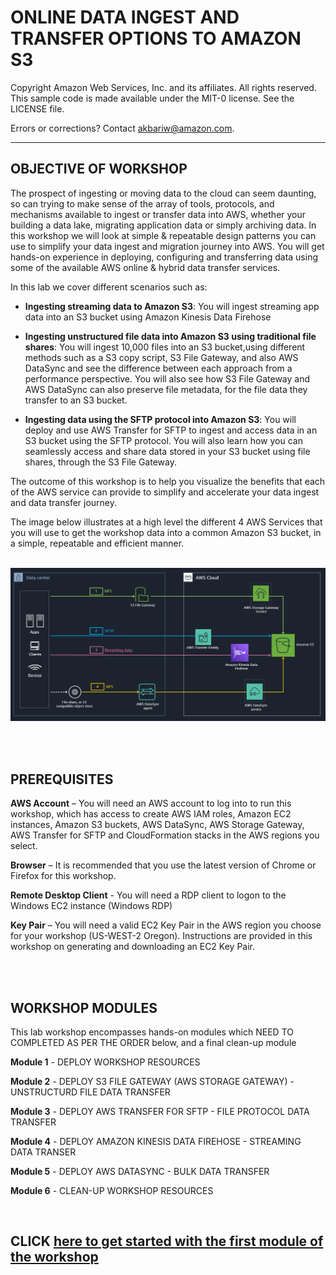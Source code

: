 ONLINE DATA INGEST AND TRANSFER OPTIONS TO AMAZON S3<br>
=======================================================================

Copyright Amazon Web Services, Inc. and its affiliates.  All rights reserved. This sample code is made available under the MIT-0 license. See the LICENSE file.

Errors or corrections? Contact akbariw@amazon.com.

--------------------------------------------------------


OBJECTIVE OF WORKSHOP
--------------------------------

The prospect of ingesting or moving data to the cloud can seem daunting, so can
trying to make sense of the array of tools, protocols, and mechanisms available
to ingest or transfer data into AWS, whether your building a data lake, migrating application data or simply archiving data. In this workshop we will look at simple & repeatable design patterns you can use to simplify your data ingest and migration journey into AWS. You will get hands-on experience in deploying, configuring and transferring data using some of the available AWS online & hybrid data transfer services. 

In this lab we cover different scenarios such as:

   -   **Ingesting streaming data to Amazon S3**:  You will ingest streaming app data into an S3 bucket using Amazon Kinesis Data Firehose
    
   -   **Ingesting unstructured file data into Amazon S3 using traditional file shares**: You will ingest 10,000 files into an S3 bucket,using different methods such as a S3 copy script, S3 File Gateway, and also AWS DataSync and see the difference between each approach from a performance perspective. You will also see how S3 File Gateway and AWS DataSync can also preserve file metadata, for the file data they transfer to an S3 bucket. 
   
   -    **Ingesting data using the SFTP protocol into Amazon S3**: You will deploy and use AWS Transfer for SFTP to ingest and access data in an S3 bucket using the SFTP protocol. You will also learn how you can seamlessly access and share data stored in your S3 bucket using file shares, through the S3 File Gateway. 
    
The outcome of this workshop is to help you visualize the benefits that each of the AWS service can provide to simplify and accelerate your data ingest and data transfer journey. 
    
 
The image below illustrates at a high level the different 4 AWS Services that you will use to get the workshop data into a common Amazon S3 bucket, in a simple, repeatable and efficient manner.

<br>

<img src="images/0-1.PNG">

<br/><br/>

**PREREQUISITES** 
--------------------------------

**AWS Account** – You will need an AWS account to log into to run this workshop, which has access to 
create AWS IAM roles, Amazon EC2 instances, Amazon S3 buckets, AWS DataSync, AWS Storage Gateway, AWS Transfer for SFTP and CloudFormation stacks in the AWS regions you select.

**Browser** – It is recommended that you use the latest version of Chrome or
Firefox for this workshop.

**Remote Desktop Client** - You will need a RDP client to logon to the Windows
EC2 instance (Windows RDP)

**Key Pair** – You will need a valid EC2 Key Pair in the AWS region you choose
for your workshop (US-WEST-2 Oregon). Instructions are provided in this workshop
on generating and downloading an EC2 Key Pair.


<br/><br/>

**WORKSHOP MODULES**
--------------------

This lab workshop encompasses hands-on modules which NEED TO COMPLETED AS PER THE ORDER below, and a final clean-up module

**Module 1** - DEPLOY WORKSHOP RESOURCES

**Module 2** - DEPLOY S3 FILE GATEWAY (AWS STORAGE GATEWAY) - UNSTRUCTURD FILE DATA TRANSFER

**Module 3** - DEPLOY AWS TRANSFER FOR SFTP - FILE PROTOCOL DATA TRANSFER

**Module 4** - DEPLOY AMAZON KINESIS DATA FIREHOSE - STREAMING DATA TRANSER

**Module 5** - DEPLOY AWS DATASYNC - BULK DATA TRANSFER

**Module 6** - CLEAN-UP WORKSHOP RESOURCES


<br>


CLICK [here to get started with the first module of the workshop](/module1/README.md)
-------------------

